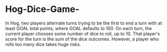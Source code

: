 # Hog-Dice-Game-
In Hog, two players alternate turns trying to be the first to end a turn with at least GOAL total points, where GOAL defaults to 100. On each turn, the current player chooses some number of dice to roll, up to 10. That player's score for the turn is the sum of the dice outcomes. However, a player who rolls too many dice takes huge risks.
